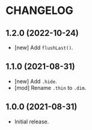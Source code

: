 # CHANGELOG

## 1.2.0 (2022-10-24)

- [new] Add `flushLast()`.


## 1.1.0 (2021-08-31)

- [new] Add `.hide`.
- [mod] Rename `.thin` to `.dim`.



## 1.0.0 (2021-08-31)

- Initial release.
